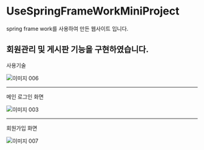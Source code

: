 # UseSpringFrameWorkMiniProject
spring frame work를 사용하여 만든 웹사이트 입니다.

회원관리 및 게시판 기능을 구현하였습니다.
----------
<div style="text-align: left"> 사용기술 </div>

![이미지 006](https://user-images.githubusercontent.com/60869806/85406106-44adfc00-b59c-11ea-8e56-db323aa3cfbc.png)

----------
<div style="text-align: left"> 메인 로그인 화면 </div>

![이미지 003](https://user-images.githubusercontent.com/60869806/85405569-93a76180-b59b-11ea-8436-dcc354fe6f1a.png)

----------
<div style="text-align: left"> 회원가입 화면 </div>

![이미지 007](https://user-images.githubusercontent.com/60869806/85406307-948cc300-b59c-11ea-88bf-54a0f4cc0262.png)
